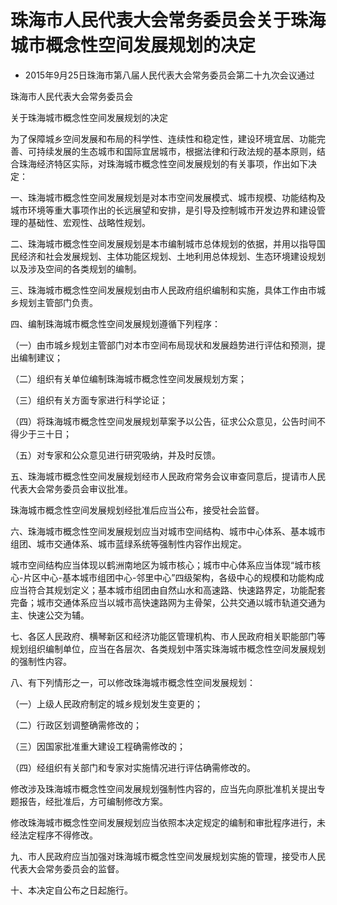 # 珠海市人民代表大会常务委员会关于珠海城市概念性空间发展规划的决定

- 2015年9月25日珠海市第八届人民代表大会常务委员会第二十九次会议通过

<!-- INFO END -->

珠海市人民代表大会常务委员会

关于珠海城市概念性空间发展规划的决定

为了保障城乡空间发展和布局的科学性、连续性和稳定性，建设环境宜居、功能完善、可持续发展的生态城市和国际宜居城市，根据法律和行政法规的基本原则，结合珠海经济特区实际，对珠海城市概念性空间发展规划的有关事项，作出如下决定：

一、珠海城市概念性空间发展规划是对本市空间发展模式、城市规模、功能结构及城市环境等重大事项作出的长远展望和安排，是引导及控制城市开发边界和建设管理的基础性、宏观性、战略性规划。

二、珠海城市概念性空间发展规划是本市编制城市总体规划的依据，并用以指导国民经济和社会发展规划、主体功能区规划、土地利用总体规划、生态环境建设规划以及涉及空间的各类规划的编制。

三、珠海城市概念性空间发展规划由市人民政府组织编制和实施，具体工作由市城乡规划主管部门负责。

四、编制珠海城市概念性空间发展规划遵循下列程序：

（一）由市城乡规划主管部门对本市空间布局现状和发展趋势进行评估和预测，提出编制建议；

（二）组织有关单位编制珠海城市概念性空间发展规划方案；

（三）组织有关方面专家进行科学论证；

（四）将珠海城市概念性空间发展规划草案予以公告，征求公众意见，公告时间不得少于三十日；

（五）对专家和公众意见进行研究吸纳，并及时反馈。

五、珠海城市概念性空间发展规划经市人民政府常务会议审查同意后，提请市人民代表大会常务委员会审议批准。

珠海城市概念性空间发展规划经批准后应当公布，接受社会监督。

六、珠海城市概念性空间发展规划应当对城市空间结构、城市中心体系、基本城市组团、城市交通体系、城市蓝绿系统等强制性内容作出规定。

城市空间结构应当体现以鹤洲南地区为城市核心；城市中心体系应当体现“城市核心-片区中心-基本城市组团中心-邻里中心”四级架构，各级中心的规模和功能构成应当符合其规划定义；基本城市组团由自然山水和高速路、快速路界定，功能配套完备；城市交通体系应当以城市高快速路网为主骨架，公共交通以城市轨道交通为主、快速公交为辅。

七、各区人民政府、横琴新区和经济功能区管理机构、市人民政府相关职能部门等规划组织编制单位，应当在各层次、各类规划中落实珠海城市概念性空间发展规划的强制性内容。

八、有下列情形之一，可以修改珠海城市概念性空间发展规划：

（一）上级人民政府制定的城乡规划发生变更的；

（二）行政区划调整确需修改的；

（三）因国家批准重大建设工程确需修改的；

（四）经组织有关部门和专家对实施情况进行评估确需修改的。

修改涉及珠海城市概念性空间发展规划强制性内容的，应当先向原批准机关提出专题报告，经批准后，方可编制修改方案。

修改珠海城市概念性空间发展规划应当依照本决定规定的编制和审批程序进行，未经法定程序不得修改。

九、市人民政府应当加强对珠海城市概念性空间发展规划实施的管理，接受市人民代表大会常务委员会的监督。

十、本决定自公布之日起施行。
